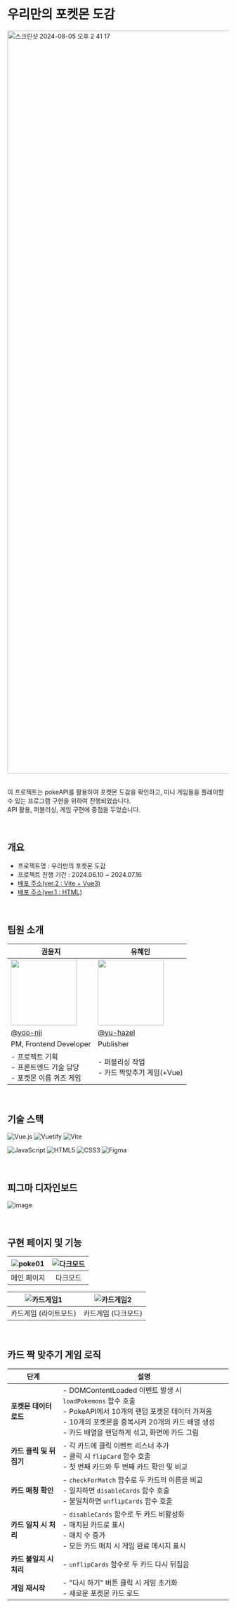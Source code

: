 # 우리만의 포켓몬 도감


<img width="1691" alt="스크린샷 2024-08-05 오후 2 41 17" src="https://github.com/user-attachments/assets/39f361b5-5830-49b3-b7e6-1897f495629d">

<br>
<br>

이 프로젝트는 pokeAPI를 활용하여 포켓몬 도감을 확인하고, 미니 게임들을 플레이할 수 있는 프로그램 구현을 위하여 진행되었습니다. <br>
API 활용, 퍼블리싱, 게임 구현에 중점을 두었습니다. <br>

<br>

## 개요
- 프로젝트명 : 우리만의 포켓몬 도감
- 프로젝트 진행 기간 : 2024.06.10 ~ 2024.07.16
- [배포 주소(ver.2 : Vite + Vue3)](https://yoo-nji.github.io/pokemon/)
- [배포 주소(ver.1 : HTML)](https://yoo-nji.github.io/pokemon/html/pokemon_main.html)

<br>

## 팀원 소개
| 권윤지 | 유혜인 |
| --- | --- |
| <img src="https://github.com/user-attachments/assets/2fd07733-8316-4c97-8f4e-fd66c0e82fb6" width="150" height="150"> | <img src="https://github.com/user-attachments/assets/b5a24df4-177b-4fde-a5a8-a54d04570032" width="150" height="150"> |
| [@yoo-nji](https://github.com/yoo-nji) | [@yu-hazel](https://github.com/yu-hazel) |
| PM, Frontend Developer | Publisher |
| - 프로젝트 기획 <br> - 프론트엔드 기술 담당 <br> - 포켓몬 이름 퀴즈 게임 | - 퍼블리싱 작업 <br> - 카드 짝맞추기 게임(+Vue) |

<br>

## 기술 스택

![Vue.js](https://img.shields.io/badge/vuejs-%2335495e.svg?style=for-the-badge&logo=vuedotjs&logoColor=%234FC08D)
![Vuetify](https://img.shields.io/badge/Vuetify-1867C0?style=for-the-badge&logo=vuetify&logoColor=AEDDFF)
![Vite](https://img.shields.io/badge/vite-%23646CFF.svg?style=for-the-badge&logo=vite&logoColor=white)

![JavaScript](https://img.shields.io/badge/javascript-%23323330.svg?style=for-the-badge&logo=javascript&logoColor=%23F7DF1E)
![HTML5](https://img.shields.io/badge/html5-%23E34F26.svg?style=for-the-badge&logo=html5&logoColor=white)
![CSS3](https://img.shields.io/badge/css3-%231572B6.svg?style=for-the-badge&logo=css3&logoColor=white)
![Figma](https://img.shields.io/badge/figma-%23F24E1E.svg?style=for-the-badge&logo=figma&logoColor=white)

<br>

## 피그마 디자인보드

![image](https://github.com/user-attachments/assets/b42527c1-e6b7-4a08-aa72-89bcdcc79a2a)

<br>

## 구현 페이지 및 기능

![poke01](https://github.com/user-attachments/assets/f349ebaa-994d-44c4-a916-35ebc5e09873) | ![다크모드](https://github.com/user-attachments/assets/49f2f8b5-a5b6-4adf-aa3c-6094ff099b1c)
| :---: | :---: |
| 메인 페이지 | 다크모드 |

![카드게임1](https://github.com/user-attachments/assets/1922ccfd-e7d6-4855-99e5-8989cc17c43c) | ![카드게임2](https://github.com/user-attachments/assets/60e4a9a1-7318-4839-b561-1788bc2553f8)
| :---: | :---: |
| 카드게임 (라이트모드) | 카드게임 (다크모드) |

<br>

## 카드 짝 맞추기 게임 로직


| 단계           | 설명                                                                                       |
|----------------|--------------------------------------------------------------------------------------------|
| **포켓몬 데이터 로드** | - DOMContentLoaded 이벤트 발생 시 `loadPokemons` 함수 호출 <br> - PokeAPI에서 10개의 랜덤 포켓몬 데이터 가져옴 <br> - 10개의 포켓몬을 중복시켜 20개의 카드 배열 생성 <br> - 카드 배열을 랜덤하게 섞고, 화면에 카드 그림  |
| **카드 클릭 및 뒤집기** | - 각 카드에 클릭 이벤트 리스너 추가 <br> - 클릭 시 `flipCard` 함수 호출 <br> - 첫 번째 카드와 두 번째 카드 확인 및 비교  |
| **카드 매칭 확인**  | - `checkForMatch` 함수로 두 카드의 이름을 비교 <br> - 일치하면 `disableCards` 함수 호출 <br> - 불일치하면 `unflipCards` 함수 호출  |
| **카드 일치 시 처리** | - `disableCards` 함수로 두 카드 비활성화 <br> - 매치된 카드로 표시 <br> - 매치 수 증가 <br> - 모든 카드 매치 시 게임 완료 메시지 표시  |
| **카드 불일치 시 처리** | - `unflipCards` 함수로 두 카드 다시 뒤집음  |
| **게임 재시작**    | - "다시 하기" 버튼 클릭 시 게임 초기화 <br> - 새로운 포켓몬 카드 로드  |


